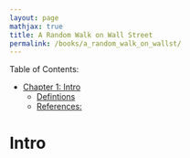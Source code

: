 ```yaml
---
layout: page
mathjax: true
title: A Random Walk on Wall Street
permalink: /books/a_random_walk_on_wallst/
---
```


Table of Contents:

- [Chapter 1: Intro](#Intro)
    - [Defintions](#defintions)
    - [References:](#references)


# Intro



